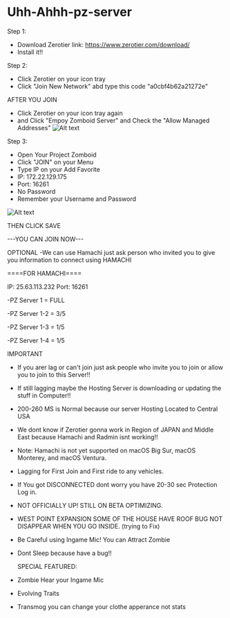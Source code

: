 # Uhh-Ahhh-pz-server

Step 1: 
- Download Zerotier
link: https://www.zerotier.com/download/
- Install it!!

Step 2:
- Click Zerotier on your icon tray
- Click "Join New Network" abd type this code "a0cbf4b62a21272e"

AFTER YOU JOIN
- Click Zerotier on your icon tray again
- and Click "Empoy Zomboid Server" and Check the "Allow Managed Addresses"
![Alt text](https://cdn.discordapp.com/attachments/1092826952085295147/1162303252344361012/image.png?ex=653b7241&is=6528fd41&hm=65e9cfd77af8d929945bdd418a76b7a8874269fedfa03f71238dc67e4458f0d8&)

Step 3:
- Open Your Project Zomboid
- Click "JOIN" on your Menu
- Type IP on your Add Favorite
- IP: 172.22.129.175
- Port: 16261
- No Password
- Remember your Username and Password
 
 ![Alt text](https://cdn.discordapp.com/attachments/1000730942551359508/1162635648080019518/image.png?ex=653ca7d3&is=652a32d3&hm=250c813fc5da17adb82983f89aed72d5faddbc5411e22541d911da79393275ab&)

THEN CLICK SAVE

---YOU CAN JOIN NOW---

OPTIONAL
-We can use Hamachi just ask person who invited you to give you information to connect using HAMACHI

====FOR HAMACHI====

IP: 25.63.113.232 Port: 16261

-PZ Server 1 = FULL

-PZ Server 1-2 = 3/5

-PZ Server 1-3 = 1/5

-PZ Server 1-4 = 1/5



IMPORTANT

- If you arer lag or can't join just ask people who invite you to join or allow you to join to this Server!!
- If still lagging maybe the Hosting Server is downloading or updating the stuff in Computer!!
- 200-260 MS is Normal because our server Hosting Located to Central USA
- We dont know if Zerotier gonna work in Region of JAPAN and Middle East because Hamachi and Radmin isnt working!!
- Note: Hamachi is not yet supported on macOS Big Sur, macOS Monterey, and macOS Ventura.
- Lagging for First Join and First ride to any vehicles.
- If You got DISCONNECTED dont worry you have 20-30 sec Protection Log in.
- NOT OFFICIALLY UP! STILL ON BETA OPTIMIZING.
- WEST POINT EXPANSION SOME OF THE HOUSE HAVE ROOF BUG NOT DISAPPEAR WHEN YOU GO INSIDE. (trying to Fix)
- Be Careful using Ingame Mic! You can Attract Zombie
- Dont Sleep because have a bug!!


  SPECIAL FEATURED:
  
- Zombie Hear your Ingame Mic
- Evolving Traits
- Transmog you can change your clothe apperance not stats


